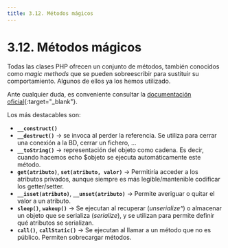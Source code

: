 ```yaml
---
title: 3.12. Métodos mágicos
---
```

# 3.12. Métodos mágicos

Todas las clases PHP ofrecen un conjunto de métodos, también conocidos como *magic methods* que se pueden sobreescribir para sustituir su comportamiento. Algunos de ellos ya los hemos utilizado.

Ante cualquier duda, es conveniente consultar la [documentación oficial](https://www.php.net/manual/es/language.oop5.magic.php){:target="_blank"}.

Los más destacables son:

- **`__construct()`**
- **`__destruct()`** → se invoca al perder la referencia. Se utiliza para cerrar una conexión a la BD, cerrar un fichero, ...
- **`__toString()`** → representación del objeto como cadena. Es decir, cuando hacemos echo $objeto se ejecuta automáticamente este método.
- **`get(atributo)`**, **`set(atributo, valor)`** → Permitiría acceder a los atributos privados, aunque siempre es más legible/mantenible codificar los getter/setter.
- **`__isset(atributo)`**, **`__unset(atributo)`** → Permite averiguar o quitar el valor a un atributo.
- **`sleep()`**, **`wakeup()`** → Se ejecutan al recuperar (*unserialize^*) o almacenar un objeto que se serializa (*serialize*), y se utilizan para permite definir qué atributos se serializan.
- **`call()`**, **`callStatic()`** → Se ejecutan al llamar a un método que no es público. Permiten sobrecargar métodos.

